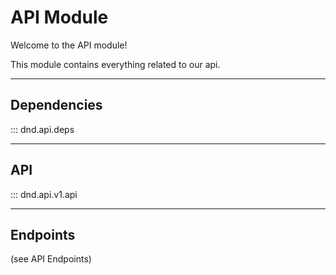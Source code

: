 # API Module

Welcome to the API module!

This module contains everything related to our api.

___
## Dependencies
::: dnd.api.deps
___
## API
::: dnd.api.v1.api
___
## Endpoints
(see API Endpoints)
